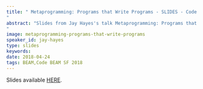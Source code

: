 ```yaml
---
title: " Metaprogramming: Programs that Write Programs - SLIDES - Code BEAM SF 2018
"
abstract: "Slides from Jay Hayes's talk Metaprogramming: Programs that Write Programs - Code BEAM SF 2018
"
image: metaprogramming-programs-that-write-programs
speaker_id: jay-hayes
type: slides
keywords: 
date: 2018-04-24
tags: BEAM,Code BEAM SF 2018
---
```

Slides available <a href="http://s3.amazonaws.com/erlang-conferences-production/media/files/000/000/887/original/Jay_Hayes_-_Metaprogramming_-_Programs_that_Write_Programs.pdf?1524576409" target="_blank">HERE</a>.
